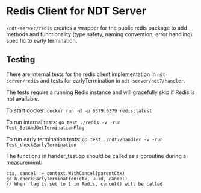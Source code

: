 # Redis Client for NDT Server

`/ndt-server/redis` creates a wrapper for the public redis package to add methods and functionality (type safety, naming convention, error handling) specific to early termination.

## Testing
There are internal tests for the redis client implementation in `ndt-server/redis` and tests for earlyTermination in `ndt-server/ndt7/handler`.

The tests require a running Redis instance and will gracefully skip if Redis is not available.

To start docker: `docker run -d -p 6379:6379 redis:latest`

To run internal tests: `go test ./redis -v -run Test_SetAndGetTerminationFlag`

To run early termination tests: `go test ./ndt7/handler -v -run Test_checkEarlyTermination`

The functions in hander_test.go should be called as a goroutine during a measurement:
```
ctx, cancel := context.WithCancel(parentCtx)
go h.checkEarlyTermination(ctx, uuid, cancel)
// When flag is set to 1 in Redis, cancel() will be called
```
